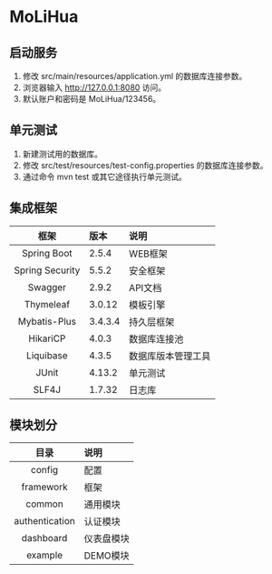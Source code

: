 # MoLiHua

## 启动服务
1. 修改 src/main/resources/application.yml 的数据库连接参数。
2. 浏览器输入 http://127.0.0.1:8080 访问。
3. 默认账户和密码是 MoLiHua/123456。

## 单元测试
1. 新建测试用的数据库。
2. 修改 src/test/resources/test-config.properties 的数据库连接参数。
3. 通过命令 mvn test 或其它途径执行单元测试。

## 集成框架
| 框架 | 版本 | 说明 |
| :----: | :---- | :---- |
| Spring Boot | 2.5.4 | WEB框架 |
| Spring Security | 5.5.2 | 安全框架 |
| Swagger | 2.9.2 | API文档 |
| Thymeleaf | 3.0.12 | 模板引擎 |
| Mybatis-Plus | 3.4.3.4 | 持久层框架 |
| HikariCP | 4.0.3 | 数据库连接池 |
| Liquibase | 4.3.5 | 数据库版本管理工具 |
| JUnit | 4.13.2 | 单元测试 |
| SLF4J | 1.7.32 | 日志库 |

## 模块划分
| 目录 | 说明 |
| :----: | :---- |
| config | 配置 |
| framework | 框架 |
| common | 通用模块 |
| authentication | 认证模块 |
| dashboard | 仪表盘模块 |
| example | DEMO模块 |


